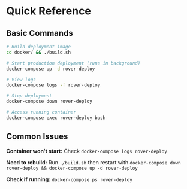 # Quick Reference

## Basic Commands

```bash
# Build deployment image
cd docker/ && ./build.sh

# Start production deployment (runs in background)
docker-compose up -d rover-deploy

# View logs
docker-compose logs -f rover-deploy

# Stop deployment
docker-compose down rover-deploy

# Access running container
docker-compose exec rover-deploy bash
```

## Common Issues

**Container won't start:** Check `docker-compose logs rover-deploy`

**Need to rebuild:** Run `./build.sh` then restart with `docker-compose down rover-deploy && docker-compose up -d rover-deploy`

**Check if running:** `docker-compose ps rover-deploy`

